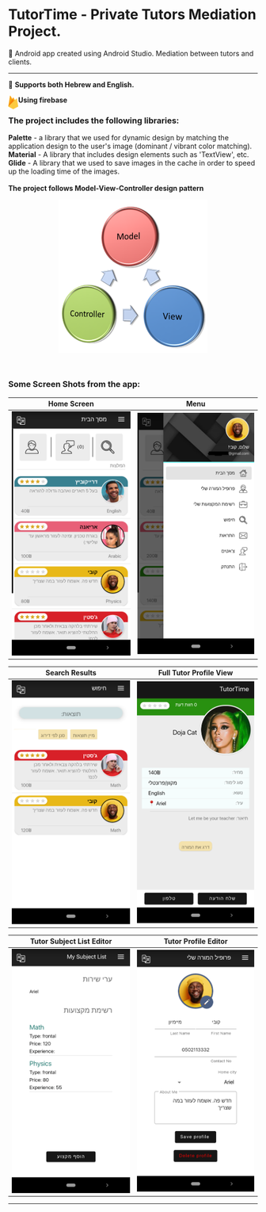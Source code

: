 # TutorTime - Private Tutors Mediation Project.
📱 Android app created using Android Studio. Mediation between tutors and clients.

-----  

📙 <b>   Supports both Hebrew and English.</b>         
      
<a href="#"><img align='left' src="https://github.com/AlmogJakov/TutorTime/blob/main/images/firebase.png" width="20"></a>
<b>Using firebase</b>

<h3>The project includes the following libraries:</h3>
<b>Palette</b> - a library that we used for dynamic design by matching the application design to the user's image (dominant / vibrant color matching).<br />
<b>Material</b> - A library that includes design elements such as 'TextView', etc.<br />
<b>Glide</b> - A library that we used to save images in the cache in order to speed up the loading time of the images.<br />
      
<br />
<b>The project follows Model-View-Controller design pattern</b><br />
<p align='center'><a href="#"><img align='center' src="https://github.com/AlmogJakov/TutorTime/blob/main/images/mvc.png" width="300"></a></p>   
<br />

<h3>Some Screen Shots from the app:</h3>      
    
      


| Home Screen | Menu |
| :---: | :---: |
| <a href="#"><img src="https://github.com/AlmogJakov/TutorTime/blob/main/images/home.png" width="350"></a> | <a href="#"><img src="https://github.com/AlmogJakov/TutorTime/blob/main/images/menu.png" width="350"></a> |


| Search Results | Full Tutor Profile View |
| :---: | :---: |
| <a href="#"><img src="https://github.com/AlmogJakov/TutorTime/blob/main/images/searchresults.png" width="350"></a> | <a href="#"><img src="https://github.com/AlmogJakov/TutorTime/blob/main/images/full_card.png" width="350"></a> |



| Tutor Subject List Editor | Tutor Profile Editor |
| :---: | :---: |
| <a href="#"><img src="https://github.com/AlmogJakov/TutorTime/blob/main/images/sublist.png" width="350"></a> | <a href="#"><img src="https://github.com/AlmogJakov/TutorTime/blob/main/images/tutorprofile.png" width="350"></a> |


-----  
